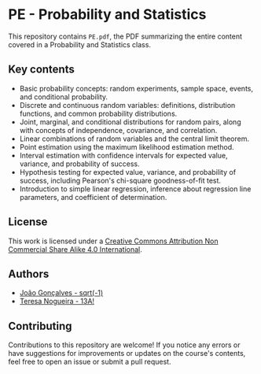 # PE - Probability and Statistics

This repository contains `PE.pdf`, the PDF summarizing the entire content covered in a Probability and Statistics class.

## Key contents

- Basic probability concepts: random experiments, sample space, events, and conditional probability.
- Discrete and continuous random variables: definitions, distribution functions, and common probability distributions.
- Joint, marginal, and conditional distributions for random pairs, along with concepts of independence, covariance, and correlation.
- Linear combinations of random variables and the central limit theorem.
- Point estimation using the maximum likelihood estimation method.
- Interval estimation with confidence intervals for expected value, variance, and probability of success.
- Hypothesis testing for expected value, variance, and probability of success, including Pearson's chi-square goodness-of-fit test.
- Introduction to simple linear regression, inference about regression line parameters, and coefficient of determination.

## License

This work is licensed under a [Creative Commons Attribution Non Commercial Share Alike 4.0 International][cc-by-nc-sa].

[cc-by-nc-sa]: https://creativecommons.org/licenses/by-nc-sa/4.0/legalcode

## Authors

- [João Gonçalves - sqrt(-1)](https://github.com/eusouojoao)
- [Teresa Nogueira - 13A!](https://github.com/FrolickingAsteroid)

## Contributing

Contributions to this repository are welcome! If you notice any errors or have suggestions for improvements or updates on the course's contents, feel free to open an issue or submit a pull request.
